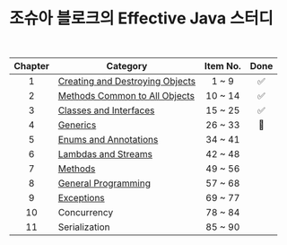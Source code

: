 # 조슈아 블로크의 Effective Java 스터디

<br/>

| Chapter 	| Category                                   | Item No. 	| Done                     	|
|:-------:	|------------------------------------------- |:--------:	|:------------------------:	|
|    1    	| [Creating and Destroying Objects](ch01) 	 |   1 ~ 9  	|    :white_check_mark:    	|
|    2    	| [Methods Common to All Objects](ch02)      |  10 ~ 14 	|    :white_check_mark:    	|
|    3    	| [Classes and Interfaces](ch03)             |  15 ~ 25 	|    :white_check_mark:    	|
|    4    	| [Generics](ch04)                           |  26 ~ 33 	|         :runner:         	|
|    5    	| [Enums and Annotations](ch05)              |  34 ~ 41 	|                          	|
|    6    	| [Lambdas and Streams](ch06)                |  42 ~ 48 	|                          	|
|    7    	| [Methods](ch07)                            |  49 ~ 56 	|                          	|
|    8    	| [General Programming](ch08)                |  57 ~ 68 	|                          	|
|    9    	| [Exceptions](ch09)                         |  69 ~ 77 	|                          	|
|    10   	| Concurrency                                |  78 ~ 84 	|                          	|
|    11   	| Serialization                              |  85 ~ 90 	|                          	|
